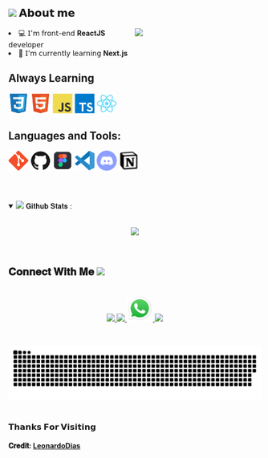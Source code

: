 <h2> <img src="https://emoji.gg/assets/emoji/6705-githubblack.png" width="24"/> 𝗔𝗯𝗼𝘂𝘁 𝗺𝗲 </h2>

<img align="right" width="50%" src="https://cdn.dribbble.com/users/220167/screenshots/2373375/resp_dribbble.gif">

<li> 💻 𝖨'𝗆 𝖿𝗋𝗈𝗇𝗍-𝖾𝗇𝖽 <strong>ReactJS</strong> 𝖽𝖾𝗏𝖾𝗅𝗈𝗉𝖾𝗋 </li>
<li> 🧠 𝖨’𝗆 𝖼𝗎𝗋𝗋𝖾𝗇𝗍𝗅𝗒 𝗅𝖾𝖺𝗋𝗇𝗂𝗇𝗀 <strong> Next.js </strong></li>

<h2>Always Learning</h2>
<code><img width="40" src="https://github.com/LeonardoMarquesDias/LeonardoMarquesDias/blob/main/assets/CSS.svg"></code>
<code><img width="40" src="https://github.com/LeonardoMarquesDias/LeonardoMarquesDias/blob/main/assets/HTML.svg"></code>
<code><img width="40" src="https://github.com/LeonardoMarquesDias/LeonardoMarquesDias/blob/main/assets/JS.svg"></code>
<code><img width="40" src="https://github.com/LeonardoMarquesDias/LeonardoMarquesDias/blob/main/assets/typescript.svg"></code>
<code><img width="40" src="https://github.com/LeonardoMarquesDias/LeonardoMarquesDias/blob/main/assets/react.svg"></code>

<h2>Languages and Tools:</h2>
<code><img width="40" src="https://github.com/LeonardoMarquesDias/LeonardoMarquesDias/blob/main/assets/git.svg"></code>
<code><img width="40" src="https://github.com/LeonardoMarquesDias/LeonardoMarquesDias/blob/main/assets/github.svg"></code>
<code><img width="40" src="https://github.com/LeonardoMarquesDias/LeonardoMarquesDias/blob/main/assets/Figma.png"></code>
<code><img width="40" src="https://github.com/LeonardoMarquesDias/LeonardoMarquesDias/blob/main/assets/vsCode.svg"></code>
<code><img width="40" src="https://github.com/LeonardoMarquesDias/LeonardoMarquesDias/blob/main/assets/discord.svg"></code>
<code><img width="40" src="https://github.com/LeonardoMarquesDias/LeonardoMarquesDias/blob/main/assets/notion.png"></code>
<br/>
<br/>

#

<details open="">
<summary>
  <img src="https://media.giphy.com/media/cj87CxfRtrUifF3Ryk/giphy.gif" height="25">
  <span> 𝐆𝐢𝐭𝐡𝐮𝐛 𝐒𝐭𝐚𝐭𝐬 : </span>
</summary>
<br>

<p align="center">
  <a href="https://github.com/LeonardoMarquesDias" target="_blank">
    <img align="center" src="https://github-readme-stats.vercel.app/api?username=LeonardoMarquesDias&theme=react&show_icons=true">
  </a>
</p>
</details>
<br>

<h2>
  𝐂𝐨𝐧𝐧𝐞𝐜𝐭 𝐖𝐢𝐭𝐡 𝐌𝐞
  <a target="_blank">
    <img src="https://media.tenor.com/images/22f42c11b612b041b4038573dca18a2d/tenor.gif" height="25px" style="max-width:100%;">
  </a>
</h2>

<p align="center">
  <br>
   <a href="https://www.linkedin.com/in/leonardo-marques-dias-a726521a6/" target="_blank">
    <code><img width="52" src="https://image.flaticon.com/icons/png/512/145/145807.png"/></code>
  </a>
  <a href="mailto: leonardo_marquesdias@hotmail.com" target="_blank">
    <code><img width="54" src="https://image.flaticon.com/icons/png/512/281/281769.png"/></code>
  </a>
  <a href="https://api.whatsapp.com/send?phone=447466999610&text=Hello, I came by your github" target="_blank">
    <code><img width="52" src="https://github.com/LeonardoMarquesDias/LeonardoMarquesDias/blob/main/assets/WhatsApp.svg.png"/></code>
  </a>
   <a href="https://t.me/leonardolmdias" target="_blank">
    <code><img width="52" src="https://upload.wikimedia.org/wikipedia/commons/thumb/8/82/Telegram_logo.svg/768px-Telegram_logo.svg.png"/></code>
  </a>
</p>
<br/>


  ![Snake animation](https://github.com/LeonardoMarquesDias/LeonardoMarquesDias/blob/output/github-contribution-grid-snake.svg)

#

<h3>𝗧𝗵𝗮𝗻𝗸𝘀 𝗙𝗼𝗿 𝗩𝗶𝘀𝗶𝘁𝗶𝗻𝗴 </h3>
<h4>𝐂𝐫𝐞𝐝𝐢𝐭: <a href="https://github.com/LeonardoMarquesDias">LeonardoDias</a></h4>

#



